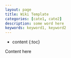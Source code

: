 ```yaml
---
layout: page
title: Wiki Template
categories: [cate1, cate2]
description: some word here
keywords: keyword1, keyword2
---
```

* content
{:toc}

Content here


